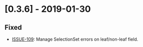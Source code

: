 # [0.3.6] - 2019-01-30

## Fixed

- [ISSUE-109](https://github.com/tartiflette/tartiflette/issues/109): Manage SelectionSet errors on leaf/non-leaf field.
